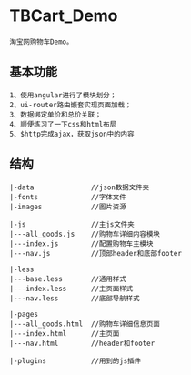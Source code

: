 # TBCart_Demo
    淘宝网购物车Demo。
##  基本功能
    1、使用angular进行了模块划分；
    2、ui-router路由嵌套实现页面加载；
    3、数据绑定单价和总价关联；
    4、顺便练习了一下css和html布局
    5、$http完成ajax，获取json中的内容
##  结构
    |-data              //json数据文件夹
    |-fonts             //字体文件
    |-images            //图片资源

    |-js                //主js文件夹
    |---all_goods.js    //购物车详细内容模块
    |---index.js        //配置购物车主模块
    |---nav.js          //顶部header和底部footer

    |-less
    |---base.less       //通用样式
    |---index.less      //主页面样式
    |---nav.less        //底部导航样式

    |-pages
    |---all_goods.html  //购物车详细信息页面
    |---index.html      //主页面
    |---nav.html        //header和footer

    |-plugins           //用到的js插件
